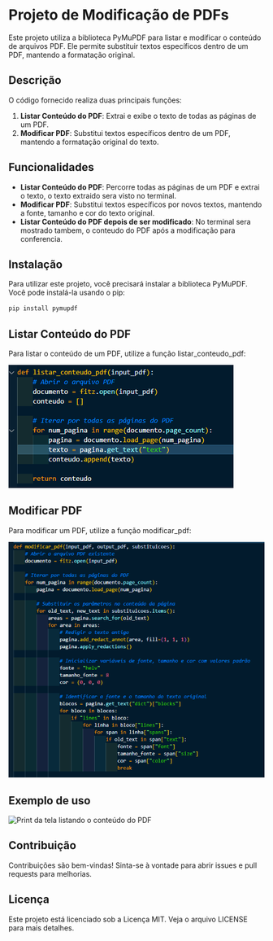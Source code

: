 # Projeto de Modificação de PDFs

Este projeto utiliza a biblioteca PyMuPDF para listar e modificar o conteúdo de arquivos PDF. Ele permite substituir textos específicos dentro de um PDF, mantendo a formatação original.

## Descrição

O código fornecido realiza duas principais funções:
1. **Listar Conteúdo do PDF**: Extrai e exibe o texto de todas as páginas de um PDF.
2. **Modificar PDF**: Substitui textos específicos dentro de um PDF, mantendo a formatação original do texto.

## Funcionalidades

- **Listar Conteúdo do PDF**: Percorre todas as páginas de um PDF e extrai o texto, o texto extraido sera visto no terminal.
- **Modificar PDF**: Substitui textos específicos por novos textos, mantendo a fonte, tamanho e cor do texto original.
- **Listar Conteúdo do PDF depois de ser modificado**: No terminal sera mostrado tambem, o conteudo do PDF após a modificação para conferencia.

## Instalação

Para utilizar este projeto, você precisará instalar a biblioteca PyMuPDF. Você pode instalá-la usando o pip:

```bash
pip install pymupdf
```


## Listar Conteúdo do PDF
Para listar o conteúdo de um PDF, utilize a função listar_conteudo_pdf:

![Print da tela listando o conteúdo do PDF](https://github.com/Matheusisa/Modificar_PDF/blob/main/README/Listar_conteudo_PDF.png)

## Modificar PDF
Para modificar um PDF, utilize a função modificar_pdf:

![Print da tela listando o conteúdo do PDF](https://github.com/Matheusisa/Modificar_PDF/blob/main/README/Modificar_PDF.png)

## Exemplo de uso 
![Print da tela listando o conteúdo do PDF](Exemplo_de_uso.png)


## Contribuição
Contribuições são bem-vindas! Sinta-se à vontade para abrir issues e pull requests para melhorias.

## Licença
Este projeto está licenciado sob a Licença MIT. Veja o arquivo LICENSE para mais detalhes.
